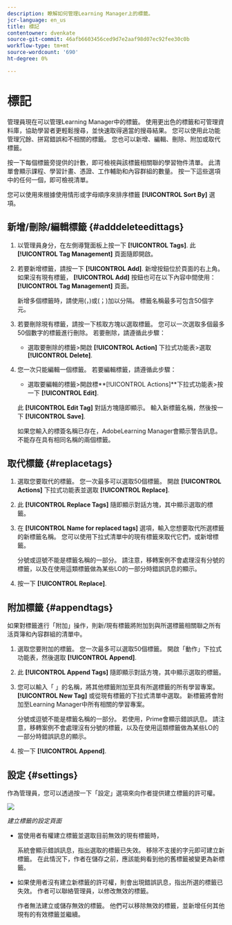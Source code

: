 ```yaml
---
description: 瞭解如何管理Learning Manager上的標籤。
jcr-language: en_us
title: 標記
contentowner: dvenkate
source-git-commit: 46afb6603456ced9d7e2aaf98d07ec92fee30c0b
workflow-type: tm+mt
source-wordcount: '690'
ht-degree: 0%

---
```




# 標記

管理員現在可以管理Learning Manager中的標籤。 使用更出色的標籤和可管理資料庫，協助學習者更輕鬆搜尋，並快速取得適當的搜尋結果。 您可以使用此功能管理冗餘、拼寫錯誤和不相關的標籤。 您也可以新增、編輯、刪除、附加或取代標籤。

按一下每個標籤旁提供的計數，即可檢視與該標籤相關聯的學習物件清單。 此清單會顯示課程、學習計畫、憑證、工作輔助和內容群組的數量。 按一下這些選項中的任何一個，即可檢視清單。

您可以使用來根據使用情形或字母順序來排序標籤 **[!UICONTROL Sort By]** 選項。

## 新增/刪除/編輯標籤 {#adddeleteedittags}

1. 以管理員身分，在左側導覽面板上按一下 **[!UICONTROL Tags]**. 此 **[!UICONTROL Tag Management]** 頁面隨即開啟。
1. 若要新增標籤，請按一下 **[!UICONTROL Add]**. 新增按鈕位於頁面的右上角。 如果沒有現有標籤， **[!UICONTROL Add]** 按鈕也可在以下內容中間使用： **[!UICONTROL Tag Management]** 頁面。

   新增多個標籤時，請使用(，)或(；)加以分隔。 標籤名稱最多可包含50個字元。

1. 若要刪除現有標籤，請按一下核取方塊以選取標籤。 您可以一次選取多個最多50個數字的標籤進行刪除。 若要刪除，請遵循此步驟：

   * 選取要刪除的標籤>開啟 **[!UICONTROL Action]** 下拉式功能表>選取 **[!UICONTROL Delete]**.

1. 您一次只能編輯一個標籤。 若要編輯標籤，請遵循此步驟：

   * 選取要編輯的標籤>開啟標**[!UICONTROL Actions]**下拉式功能表>按一下 **[!UICONTROL Edit]**.

   此 **[!UICONTROL Edit Tag]** 對話方塊隨即顯示。 輸入新標籤名稱，然後按一下 **[!UICONTROL Save]**.

   如果您輸入的標簽名稱已存在，AdobeLearning Manager會顯示警告訊息。 不能存在具有相同名稱的兩個標籤。

## 取代標籤 {#replacetags}

1. 選取您要取代的標籤。 您一次最多可以選取50個標籤。 開啟 **[!UICONTROL Actions]** 下拉式功能表並選取 **[!UICONTROL Replace]**.
1. 此 **[!UICONTROL Replace Tags]** 隨即顯示對話方塊，其中顯示選取的標籤。

1. 在 **[!UICONTROL Name for replaced tags]** 選項，輸入您想要取代所選標籤的新標籤名稱。 您可以使用下拉式清單中的現有標籤來取代它們，或新增標籤。

   分號或逗號不能是標籤名稱的一部分。  請注意，移轉案例不會處理沒有分號的標籤，以及在使用這類標籤做為某些LO的一部分時錯誤訊息的顯示。

1. 按一下 **[!UICONTROL Replace]**.

## 附加標籤 {#appendtags}

如果對標籤進行「附加」操作，則新/現有標籤將附加到與所選標籤相關聯之所有活頁簿和內容群組的清單中。

1. 選取您要附加的標籤。 您一次最多可以選取50個標籤。 開啟「動作」下拉式功能表，然後選取 **[!UICONTROL Append]**.
1. 此  **[!UICONTROL Append Tags]** 隨即顯示對話方塊，其中顯示選取的標籤。
1. 您可以輸入「 」的名稱，將其他標籤附加至具有所選標籤的所有學習專案。 **[!UICONTROL New Tag]** 或從現有標籤的下拉式清單中選取。 新標籤將會附加至Learning Manager中所有相關的學習專案。

   分號或逗號不能是標籤名稱的一部分。 若使用，Prime會顯示錯誤訊息。 請注意，移轉案例不會處理沒有分號的標籤，以及在使用這類標籤做為某些LO的一部分時錯誤訊息的顯示。

1. 按一下 **[!UICONTROL Append]**.

## 設定 {#settings}

作為管理員，您可以透過按一下「設定」選項來向作者提供建立標籤的許可權。

![](assets/unknown-1.jpeg)

*建立標籤的設定頁面*

* 當使用者有權建立標籤並選取目前無效的現有標籤時，

  系統會顯示錯誤訊息，指出選取的標籤已失效。 移除不支援的字元即可建立新標籤。 在此情況下，作者在儲存之前，應該能夠看到他的舊標籤被變更為新標籤。

* 如果使用者沒有建立新標籤的許可權，則會出現錯誤訊息，指出所選的標籤已失效。 作者可以聯絡管理員，以修改無效的標籤。

  作者無法建立或儲存無效的標籤。 他們可以移除無效的標籤，並新增任何其他現有的有效標籤並繼續。
